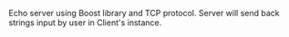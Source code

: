 Echo server using Boost library and TCP protocol. 
Server will send back strings input by user in Client's instance.
